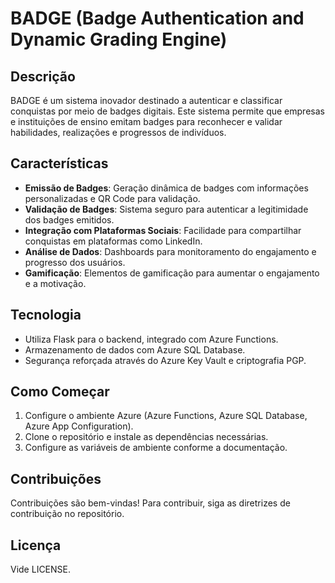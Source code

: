 # BADGE (Badge Authentication and Dynamic Grading Engine)

## Descrição
BADGE é um sistema inovador destinado a autenticar e classificar conquistas por meio de badges digitais. Este sistema permite que empresas e instituições de ensino emitam badges para reconhecer e validar habilidades, realizações e progressos de indivíduos.

## Características
- **Emissão de Badges**: Geração dinâmica de badges com informações personalizadas e QR Code para validação.
- **Validação de Badges**: Sistema seguro para autenticar a legitimidade dos badges emitidos.
- **Integração com Plataformas Sociais**: Facilidade para compartilhar conquistas em plataformas como LinkedIn.
- **Análise de Dados**: Dashboards para monitoramento do engajamento e progresso dos usuários.
- **Gamificação**: Elementos de gamificação para aumentar o engajamento e a motivação.

## Tecnologia
- Utiliza Flask para o backend, integrado com Azure Functions.
- Armazenamento de dados com Azure SQL Database.
- Segurança reforçada através do Azure Key Vault e criptografia PGP.

## Como Começar
1. Configure o ambiente Azure (Azure Functions, Azure SQL Database, Azure App Configuration).
2. Clone o repositório e instale as dependências necessárias.
3. Configure as variáveis de ambiente conforme a documentação.

## Contribuições
Contribuições são bem-vindas! Para contribuir, siga as diretrizes de contribuição no repositório.

## Licença 
Vide LICENSE.